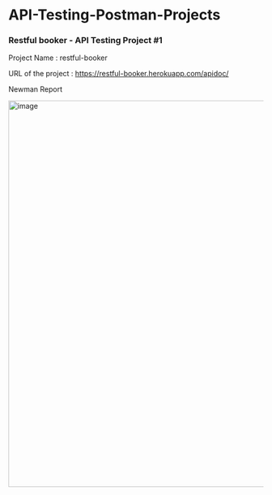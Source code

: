 # API-Testing-Postman-Projects


### Restful booker - API Testing Project #1

Project Name : restful-booker

URL of the project : https://restful-booker.herokuapp.com/apidoc/


Newman Report

<img width="762" alt="image" src="https://github.com/poonamkaundal/API-Testing-Postman-Projects/assets/11180589/ca2e146f-3427-4e75-965f-f97a18378474">

